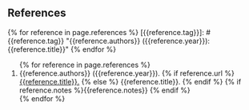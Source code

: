 ## References

{% for reference in page.references %}
[{{reference.tag}}]: #{{reference.tag}}
"{{reference.authors}} ({{reference.year}}): {{reference.title}}"
{% endfor %}

<ol>
{% for reference in page.references %}
<li id="{{reference.tag}}">
    {{reference.authors}} ({{reference.year}}).
    {% if reference.url %}
        <a href="{{reference.url}}" target='_blank'>{{reference.title}}.</a>
    {% else %}
        {{reference.title}}.
    {% endif %}
    {% if reference.notes %}{{reference.notes}} {% endif %}
</li>
{% endfor %}
</ol>
